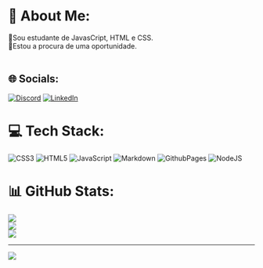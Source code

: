 # 💫 About Me:
🔭Sou estudante de JavasCript, HTML e CSS.<br>🤝Estou a procura de uma oportunidade.<br><br>


## 🌐 Socials:
[![Discord](https://img.shields.io/badge/Discord-%237289DA.svg?logo=discord&logoColor=white)](https://discord.gg/298829912368873473) [![LinkedIn](https://img.shields.io/badge/LinkedIn-%230077B5.svg?logo=linkedin&logoColor=white)](https://linkedin.com/in/RicardoPrazeres/) 

# 💻 Tech Stack:
![CSS3](https://img.shields.io/badge/css3-%231572B6.svg?style=for-the-badge&logo=css3&logoColor=white) ![HTML5](https://img.shields.io/badge/html5-%23E34F26.svg?style=for-the-badge&logo=html5&logoColor=white) ![JavaScript](https://img.shields.io/badge/javascript-%23323330.svg?style=for-the-badge&logo=javascript&logoColor=%23F7DF1E) ![Markdown](https://img.shields.io/badge/markdown-%23000000.svg?style=for-the-badge&logo=markdown&logoColor=white) ![GithubPages](https://img.shields.io/badge/github%20pages-121013?style=for-the-badge&logo=github&logoColor=white) ![NodeJS](https://img.shields.io/badge/node.js-6DA55F?style=for-the-badge&logo=node.js&logoColor=white)
# 📊 GitHub Stats:
![](https://github-readme-stats.vercel.app/api?username=RicardoPrazeres&theme=dark&hide_border=false&include_all_commits=false&count_private=false)<br/>
![](https://github-readme-streak-stats.herokuapp.com/?user=RicardoPrazeres&theme=dark&hide_border=false)<br/>
![](https://github-readme-stats.vercel.app/api/top-langs/?username=RicardoPrazeres&theme=dark&hide_border=false&include_all_commits=false&count_private=false&layout=compact)

---
[![](https://visitcount.itsvg.in/api?id=RicardoPrazeres&icon=0&color=0)](https://visitcount.itsvg.in)

<!-- Proudly created with GPRM ( https://gprm.itsvg.in ) -->
